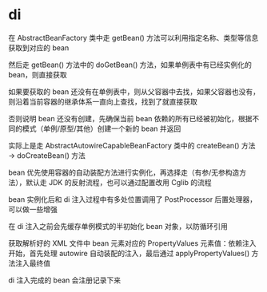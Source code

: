 # di
在 AbstractBeanFactory 类中走 getBean() 方法可以利用指定名称、类型等信息获取到对应的 bean

然后走 getBean() 方法中的 doGetBean() 方法，如果单例表中有已经实例化的 bean，则直接获取

如果要获取的 bean 还没有在单例表中，则从父容器中去找，如果父容器也没有，则沿着当前容器的继承体系一直向上查找，找到了就直接获取

否则说明 bean 还没有创建，先确保当前 bean 依赖的所有已经被初始化，根据不同的模式（单例/原型/其他）创建一个新的 bean 并返回

实际上是走 AbstractAutowireCapableBeanFactory 类中的 createBean() 方法 -> doCreateBean() 方法

bean 优先使用容器的自动装配方法进行实例化，再选择走（有参/无参构造方法），默认走 JDK 的反射流程，也可以通过配置改用 Cglib 的流程 

bean 实例化后和 di 注入过程中有多处位置调用了 PostProcessor 后置处理器，可以做一些增强
 
在 di 注入之前会先缓存单例模式的半初始化 bean 对象，以防循环引用

获取解析好的 XML 文件中 bean 元素对应的 PropertyValues 元素值：依赖注入开始，首先处理 autowire 自动装配的注入，最后通过 applyPropertyValues() 方法注入最终值

di 注入完成的 bean 会注册记录下来

